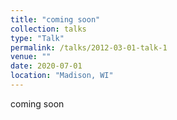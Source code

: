 ```yaml
---
title: "coming soon"
collection: talks
type: "Talk"
permalink: /talks/2012-03-01-talk-1
venue: ""
date: 2020-07-01
location: "Madison, WI"
---
```


coming soon
